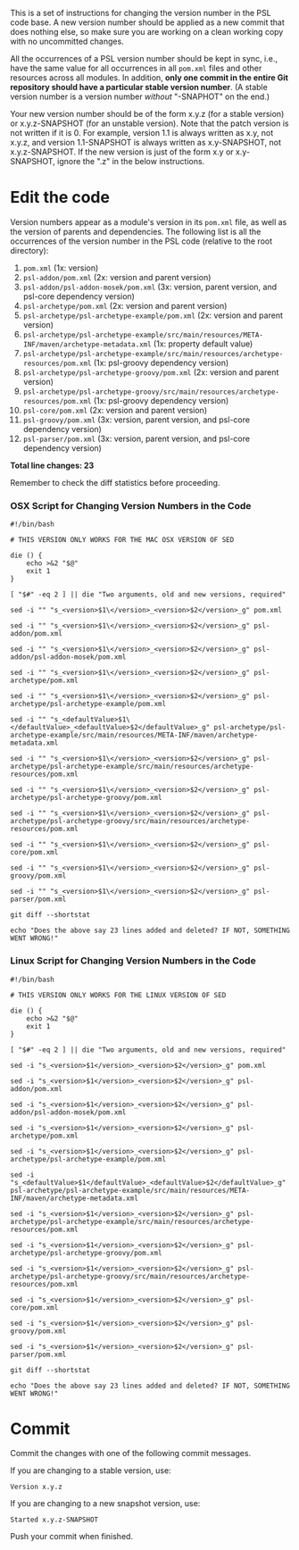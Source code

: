 This is a set of instructions for changing the version number in the PSL code base. A new version number should be applied as a new commit that does nothing else, so make sure you are working on a clean working copy with no uncommitted changes.

All the occurrences of a PSL version number should be kept in sync, i.e., have the same value for all occurrences in all `pom.xml` files and other resources across all modules. In addition, **only one commit in the entire Git repository should have a particular stable version number**. (A stable version number is a version number _without_ "-SNAPHOT" on the end.)

Your new version number should be of the form x.y.z (for a stable version) or x.y.z-SNAPSHOT (for an unstable version). Note that the patch version is not written if it is 0. For example, version 1.1 is always written as x.y, not x.y.z, and version 1.1-SNAPSHOT is always written as x.y-SNAPSHOT, not x.y.z-SNAPSHOT. If the new version is just of the form x.y or x.y-SNAPSHOT, ignore the ".z" in the below instructions.

# Edit the code

Version numbers appear as a module's version in its `pom.xml` file, as well as the version of parents and dependencies.
The following list is all the occurrences of the version number in the PSL code (relative to the root directory):

1. `pom.xml` (1x: version)
1. `psl-addon/pom.xml` (2x: version and parent version)
1. `psl-addon/psl-addon-mosek/pom.xml` (3x: version, parent version, and psl-core dependency version)
1. `psl-archetype/pom.xml` (2x: version and parent version)
1. `psl-archetype/psl-archetype-example/pom.xml` (2x: version and parent version)
1. `psl-archetype/psl-archetype-example/src/main/resources/META-INF/maven/archetype-metadata.xml` (1x: property default value)
1. `psl-archetype/psl-archetype-example/src/main/resources/archetype-resources/pom.xml` (1x: psl-groovy dependency version)
1. `psl-archetype/psl-archetype-groovy/pom.xml` (2x: version and parent version)
1. `psl-archetype/psl-archetype-groovy/src/main/resources/archetype-resources/pom.xml` (1x: psl-groovy dependency version)
1. `psl-core/pom.xml` (2x: version and parent version)
1. `psl-groovy/pom.xml` (3x: version, parent version, and psl-core dependency version)
1. `psl-parser/pom.xml` (3x: version, parent version, and psl-core dependency version)

**Total line changes: 23**

Remember to check the diff statistics before proceeding.

### OSX Script for Changing Version Numbers in the Code

```
#!/bin/bash

# THIS VERSION ONLY WORKS FOR THE MAC OSX VERSION OF SED

die () {
    echo >&2 "$@"
    exit 1
}

[ "$#" -eq 2 ] || die "Two arguments, old and new versions, required"

sed -i "" "s_<version>$1\</version>_<version>$2</version>_g" pom.xml

sed -i "" "s_<version>$1\</version>_<version>$2</version>_g" psl-addon/pom.xml

sed -i "" "s_<version>$1\</version>_<version>$2</version>_g" psl-addon/psl-addon-mosek/pom.xml

sed -i "" "s_<version>$1\</version>_<version>$2</version>_g" psl-archetype/pom.xml

sed -i "" "s_<version>$1\</version>_<version>$2</version>_g" psl-archetype/psl-archetype-example/pom.xml

sed -i "" "s_<defaultValue>$1\</defaultValue>_<defaultValue>$2</defaultValue>_g" psl-archetype/psl-archetype-example/src/main/resources/META-INF/maven/archetype-metadata.xml

sed -i "" "s_<version>$1\</version>_<version>$2</version>_g" psl-archetype/psl-archetype-example/src/main/resources/archetype-resources/pom.xml

sed -i "" "s_<version>$1\</version>_<version>$2</version>_g" psl-archetype/psl-archetype-groovy/pom.xml

sed -i "" "s_<version>$1\</version>_<version>$2</version>_g" psl-archetype/psl-archetype-groovy/src/main/resources/archetype-resources/pom.xml

sed -i "" "s_<version>$1\</version>_<version>$2</version>_g" psl-core/pom.xml

sed -i "" "s_<version>$1\</version>_<version>$2</version>_g" psl-groovy/pom.xml

sed -i "" "s_<version>$1\</version>_<version>$2</version>_g" psl-parser/pom.xml

git diff --shortstat

echo "Does the above say 23 lines added and deleted? IF NOT, SOMETHING WENT WRONG!"
```

### Linux Script for Changing Version Numbers in the Code

```
#!/bin/bash

# THIS VERSION ONLY WORKS FOR THE LINUX VERSION OF SED

die () {
    echo >&2 "$@"
    exit 1
}

[ "$#" -eq 2 ] || die "Two arguments, old and new versions, required"

sed -i "s_<version>$1</version>_<version>$2</version>_g" pom.xml

sed -i "s_<version>$1</version>_<version>$2</version>_g" psl-addon/pom.xml

sed -i "s_<version>$1</version>_<version>$2</version>_g" psl-addon/psl-addon-mosek/pom.xml

sed -i "s_<version>$1</version>_<version>$2</version>_g" psl-archetype/pom.xml

sed -i "s_<version>$1</version>_<version>$2</version>_g" psl-archetype/psl-archetype-example/pom.xml

sed -i "s_<defaultValue>$1</defaultValue>_<defaultValue>$2</defaultValue>_g" psl-archetype/psl-archetype-example/src/main/resources/META-INF/maven/archetype-metadata.xml

sed -i "s_<version>$1</version>_<version>$2</version>_g" psl-archetype/psl-archetype-example/src/main/resources/archetype-resources/pom.xml

sed -i "s_<version>$1</version>_<version>$2</version>_g" psl-archetype/psl-archetype-groovy/pom.xml

sed -i "s_<version>$1</version>_<version>$2</version>_g" psl-archetype/psl-archetype-groovy/src/main/resources/archetype-resources/pom.xml

sed -i "s_<version>$1</version>_<version>$2</version>_g" psl-core/pom.xml

sed -i "s_<version>$1</version>_<version>$2</version>_g" psl-groovy/pom.xml

sed -i "s_<version>$1</version>_<version>$2</version>_g" psl-parser/pom.xml

git diff --shortstat

echo "Does the above say 23 lines added and deleted? IF NOT, SOMETHING WENT WRONG!"
```

# Commit

Commit the changes with one of the following commit messages.

If you are changing to a stable version, use:
```
Version x.y.z
```

If you are changing to a new snapshot version, use:
```
Started x.y.z-SNAPSHOT
```

Push your commit when finished.